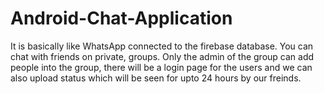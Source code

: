 # Android-Chat-Application
It is basically like WhatsApp connected to the firebase database. You can chat with friends on private, groups. Only the admin of the group can add people into the group, there will be a login page for the users and we can also upload status which will be seen for upto 24 hours by our freinds.
